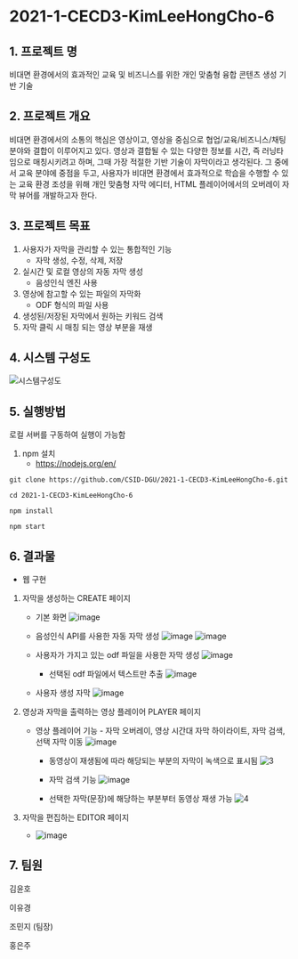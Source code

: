 # 2021-1-CECD3-KimLeeHongCho-6



## 1. 프로젝트 명
비대면 환경에서의 효과적인 교육 및 비즈니스를 위한 개인 맞춤형 융합 콘텐츠 생성 기반 기술



## 2. 프로젝트 개요
비대면 환경에서의 소통의 핵심은 영상이고, 영상을 중심으로 협업/교육/비즈니스/채팅 분야와 결합이 이루어지고 있다. 영상과 결합될 수 있는 다양한 정보를 시간, 즉 러닝타임으로 매칭시키려고 하며, 그때 가장 적절한 기반 기술이 자막이라고 생각된다. 그 중에서 교육 분야에 중점을 두고, 사용자가 비대면 환경에서 효과적으로 학습을 수행할 수 있는 교육 환경 조성을 위해 개인 맞춤형 자막 에디터, HTML 플레이어에서의 오버레이 자막 뷰어를 개발하고자 한다.



## 3. 프로젝트 목표
1. 사용자가 자막을 관리할 수 있는 통합적인 기능
   - 자막 생성, 수정, 삭제, 저장
2. 실시간 및 로컬 영상의 자동 자막 생성
   - 음성인식 엔진 사용
3. 영상에 참고할 수 있는 파일의 자막화
   - ODF 형식의 파일 사용
4. 생성된/저장된 자막에서 원하는 키워드 검색
5. 자막 클릭 시 매칭 되는 영상 부분을 재생



## 4. 시스템 구성도
![시스템구성도](https://user-images.githubusercontent.com/62579567/141189318-dcb847ca-b9eb-4e62-b821-e237c0d6c460.png)




## 5. 실행방법
로컬 서버를 구동하여 실행이 가능함
   1) npm 설치
      - https://nodejs.org/en/
```
git clone https://github.com/CSID-DGU/2021-1-CECD3-KimLeeHongCho-6.git

cd 2021-1-CECD3-KimLeeHongCho-6

npm install

npm start
```



## 6. 결과물

- 웹 구현

1) 자막을 생성하는 CREATE 페이지
   * 기본 화면
   ![image](https://user-images.githubusercontent.com/62579567/141190404-e43ba6ab-15a2-4d9d-b648-800a61beaa34.png)
   
   * 음성인식 API를 사용한 자동 자막 생성
   ![image](https://user-images.githubusercontent.com/62579567/141191263-9e05085f-a474-4e9a-a9d0-7c7652552496.png)
   ![image](https://user-images.githubusercontent.com/62579567/141191683-d9873ad5-fb66-4572-9635-3a2b791e0ddb.png)
   
   * 사용자가 가지고 있는 odf 파일을 사용한 자막 생성
   ![image](https://user-images.githubusercontent.com/62579567/141191936-d35190e9-7f26-44fe-a69b-67802e13aec5.png)
      + 선택된 odf 파일에서 텍스트만 추출
      ![image](https://user-images.githubusercontent.com/62579567/141192051-d67ec09b-3966-480f-930c-960882c157af.png)
      
   * 사용자 생성 자막
   ![image](https://user-images.githubusercontent.com/62579567/141192253-55db1381-0988-4d81-a1dd-0cefdb35604b.png)

2) 영상과 자막을 출력하는 영상 플레이어 PLAYER 페이지
   * 영상 플레이어 기능 - 자막 오버레이, 영상 시간대 자막 하이라이트, 자막 검색, 선택 자막 이동
   ![image](https://user-images.githubusercontent.com/62579567/141192664-c667bbe8-98e7-40bb-a545-39ab17b0e71a.png)
   
      + 동영상이 재생됨에 따라 해당되는 부분의 자막이 녹색으로 표시됨
      ![3](https://user-images.githubusercontent.com/43579755/122676135-8b6a1c80-d217-11eb-8806-98a84ff41e3c.gif)
      
      + 자막 검색 기능
      ![image](https://user-images.githubusercontent.com/62579567/141193077-d1b6543c-1565-41f5-818f-d2e43a577a20.png)

      + 선택한 자막(문장)에 해당하는 부분부터 동영상 재생 가능
      ![4](https://user-images.githubusercontent.com/43579755/122699747-f56cdb00-d284-11eb-9e88-51d31827e968.gif)


3) 자막을 편집하는 EDITOR 페이지
   * ![image](https://user-images.githubusercontent.com/62579567/141193434-d69af2f9-4880-4b67-b7a3-89f1b822bbd7.png)



## 7. 팀원
김윤호

이유경

조민지 (팀장)

홍은주
